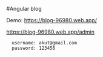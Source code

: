 #Angular blog

Demo: https://blog-96980.web.app/

https://blog-96980.web.app/admin

      username: akut@gmail.com 
      password: 123456
